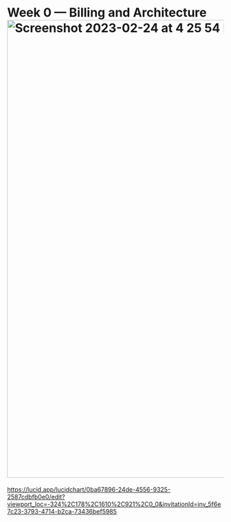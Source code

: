 # Week 0 — Billing and Architecture<img width="1065" alt="Screenshot 2023-02-24 at 4 25 54 PM" src="https://user-images.githubusercontent.com/95901335/221325022-dd55697a-c8ce-4a77-9d0a-da3686682fc7.png">
https://lucid.app/lucidchart/0ba67896-24de-4556-9325-2587cdbfb0e0/edit?viewport_loc=-324%2C178%2C1610%2C921%2C0_0&invitationId=inv_5f6e7c23-3793-4714-b2ca-73436bef5985
